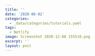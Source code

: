 ```yaml
---
title: ''
date: '2020-06-02'
categories:
  - _data/categories/tutorials.yaml
tags:
  - Netlify
image: Screenshot 2020-12-08 155510.png
excerpt: ''
layout: post
---
```

